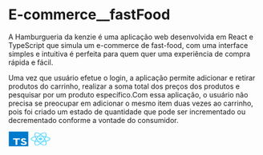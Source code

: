 # E-commerce__fastFood 



A  Hamburgueria da kenzie é uma aplicação web desenvolvida em React e TypeScript que simula um e-commerce de fast-food,  com uma interface simples e intuitiva  é perfeita para quem quer uma experiência de compra rápida e fácil. 

Uma vez que usuário efetue o login, a aplicação permite adicionar e retirar produtos do carrinho, realizar a soma total dos preços dos produtos e pesquisar por um produto específico.Com essa aplicação, o usuário não precisa se preocupar em adicionar o mesmo item duas vezes ao carrinho, pois foi criado um estado de quantidade que pode ser incrementado ou decrementado conforme a vontade do consumidor.

<div>
  <img align="center" alt="Krishna-Ts" height="30" width="40" src="https://raw.githubusercontent.com/devicons/devicon/master/icons/typescript/typescript-plain.svg">
  <img align="center" alt="Krishna-React" height="30" width="40" src="https://raw.githubusercontent.com/devicons/devicon/master/icons/react/react-original.svg">  
<div/>
